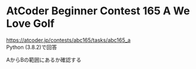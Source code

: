 # AtCoder Beginner Contest 165 A We Love Golf  
https://atcoder.jp/contests/abc165/tasks/abc165_a  
Python (3.8.2)で回答  

AからBの範囲にあるか確認する

